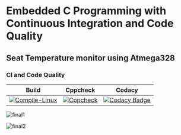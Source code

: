 # Embedded C Programming with Continuous Integration and Code Quality

## Seat Temperature monitor using Atmega328

### CI and Code Quality

|Build|Cppcheck|Codacy|
|:--:|:--:|:--:|
|[![Compile-Linux](https://github.com/28-shravya/Emb-C-Project/actions/workflows/compile.yml/badge.svg)](https://github.com/28-shravya/Emb-C-Project/actions/workflows/compile.yml)|[![Cppcheck](https://github.com/28-shravya/Emb-C-Project/actions/workflows/codequality.yml/badge.svg)](https://github.com/28-shravya/Emb-C-Project/actions/workflows/codequality.yml)|[![Codacy Badge](https://app.codacy.com/project/badge/Grade/5e80fe936c6742deb825f7ef962298cd)](https://www.codacy.com/gh/28-shravya/Emb-C-Project/dashboard?utm_source=github.com&amp;utm_medium=referral&amp;utm_content=28-shravya/Emb-C-Project&amp;utm_campaign=Badge_Grade)|

![final1](https://user-images.githubusercontent.com/66370715/116511947-e00eac80-a8e4-11eb-8e33-6be40319bd67.png)

![final2](https://user-images.githubusercontent.com/66370715/116511953-e2710680-a8e4-11eb-8810-d097fa056383.png)
